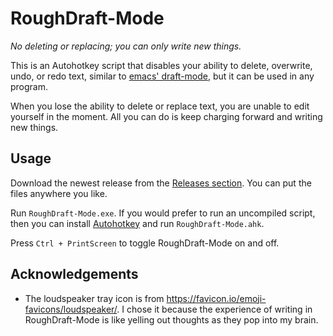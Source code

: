 # RoughDraft-Mode

_No deleting or replacing; you can only write new things._

This is an Autohotkey script that disables your ability to delete, overwrite, undo, or
redo text, similar to [emacs' draft-mode](https://github.com/emacsmirror/draft-mode),
but it can be used in any program.

When you lose the ability to delete or replace text, you are unable to edit
yourself in the moment. All you can do is keep charging forward and writing new
things.



## Usage

Download the newest release from the [Releases section](https://github.com/DesiQuintans/roughdraft/releases). You can put the files anywhere you like.

Run `RoughDraft-Mode.exe`. If you would prefer to run an uncompiled script, then you can install [Autohotkey](https://www.autohotkey.com) and run `RoughDraft-Mode.ahk`.

Press `Ctrl + PrintScreen` to toggle RoughDraft-Mode on and off.



## Acknowledgements

- The loudspeaker tray icon is from
  https://favicon.io/emoji-favicons/loudspeaker/. I chose it because the
  experience of writing in RoughDraft-Mode is like yelling out thoughts as they
  pop into my brain.
